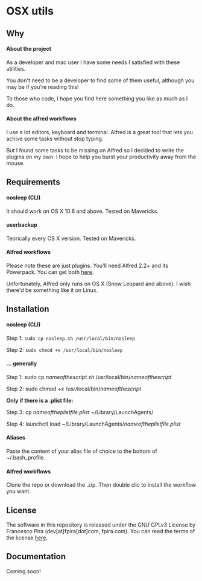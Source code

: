 # OSX utils

## Why

#### About the project
As a developer and mac user I have some needs I satisfied with these utilities.

You don't need to be a developer to find some of them useful, although you may be if you're reading this!

To those who code, I hope you find here something you like as much as I do.

#### About the alfred workflows

I use a lot editors, keyboard and terminal. Alfred is a great tool that lets you achive some tasks without stop typing.

But I found some tasks to be missing on Alfred so I decided to write the plugins on my own. I hope to help you burst your productivity away from the mouse.

## Requirements

#### nosleep (CLI)

It should work on OS X 10.6 and above. Tested on Mavericks.

#### userbackup

Teorically every OS X version. Tested on Mavericks.

#### Alfred workflows

Please note these are just plugins. You'll need Alfred 2.2+ and its Powerpack.
You can get both [here](http://www.alfredapp.com).

Unfortunately, Alfred only runs on OS X (Snow Leopard and above). I wish there'd be something like it on Linux.

## Installation

#### nosleep (CLI)

Step 1: `sudo cp nosleep.sh /usr/local/bin/nosleep`

Step 2: `sudo chmod +x /usr/local/bin/nosleep`

#### ... generally

Step 1: sudo cp *nameofthescript.sh* /usr/local/bin/*nameofthescript*

Step 2: sudo chmod +x /usr/local/bin/*nameofthescript*

**Only if there is a .plist file:**

Step 3: cp *nameoftheplistfile.plist* ~/Library/LaunchAgents/

Step 4: launchctl load ~/Library/LaunchAgents/*nameoftheplistfile.plist*

#### Aliases

Paste the content of your alias file of choice to the bottom of ~/.bash_profile.

#### Alfred workflows

Clone the repo or download the .zip. Then double clic to install the workflow you 
want.

## License
The software in this repository is released under the GNU GPLv3 License by Francesco Pira (dev[at]fpira[dot]com, fpira.com). You can read the terms of the license [here](http://www.gnu.org/licenses/gpl-3.0.html).

## Documentation

Coming soon!